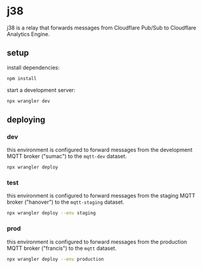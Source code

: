 # j38
j38 is a relay that forwards messages from Cloudflare Pub/Sub to Cloudflare Analytics Engine.
## setup
install dependencies:
```bash
npm install
```
start a development server:
```bash
npx wrangler dev
```
## deploying
### dev
this environment is configured to forward messages from the development MQTT broker ("sumac") to the `mqtt-dev` dataset.
```bash
npx wrangler deploy
```
### test
this environment is configured to forward messages from the staging MQTT broker ("hanover") to the `mqtt-staging` dataset.
```bash
npx wrangler deploy --env staging
```
### prod
this environment is configured to forward messages from the production MQTT broker ("francis") to the `mqtt` dataset.
```bash
npx wrangler deploy --env production
```
